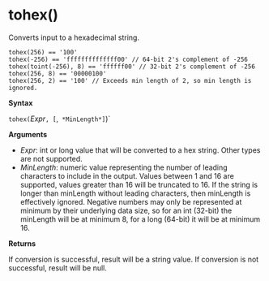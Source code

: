 # tohex()

Converts input to a hexadecimal string.

    tohex(256) == '100'
    tohex(-256) == 'ffffffffffffff00' // 64-bit 2's complement of -256
    tohex(toint(-256), 8) == 'ffffff00' // 32-bit 2's complement of -256
    tohex(256, 8) == '00000100'
    tohex(256, 2) == '100' // Exceeds min length of 2, so min length is ignored.

**Syntax**

`tohex(`*Expr*`, [`,` *MinLength*]`)`

**Arguments**

* *Expr*: int or long value that will be converted to a hex string.  Other types are not supported.
* *MinLength*: numeric value representing the number of leading characters to include in the output.  Values between 1 and 16 are supported, values greater than 16 will be truncated to 16.  If the string is longer than minLength without leading characters, then minLength is effectively ignored.  Negative numbers may only be represented at minimum by their underlying data size, so for an int (32-bit) the minLength will be at minimum 8, for a long (64-bit) it will be at minimum 16.

**Returns**

If conversion is successful, result will be a string value.
If conversion is not successful, result will be null.
